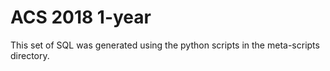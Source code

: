 ACS 2018 1-year
===============

This set of SQL was generated using the python scripts in the meta-scripts
directory.
